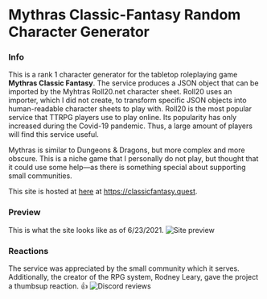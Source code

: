 # Mythras Classic-Fantasy Random Character Generator
### Info
This is a rank 1 character generator for the tabletop roleplaying game **Mythras Classic Fantasy**. The service produces a JSON object that can be imported by the Myhtras Roll20.net character sheet. Roll20 uses an importer, which I did not create, to transform specific JSON objects into human-readable character sheets to play with. Roll20 is the most popular service that TTRPG players use to play online. Its popularity has only increased during the Covid-19 pandemic. Thus, a large amount of players will find this service useful.

Mythras is similar to Dungeons & Dragons, but more complex and more obscure. This is a niche game that I personally do not play, but thought that it could use some help—as there is something special about supporting small communities.

This site is hosted at [here](https://classicfantasy.quest) at https://classicfantasy.quest.

### Preview
This is what the site looks like as of 6/23/2021.
![Site preview](https://i.imgur.com/IJQLj0D.png)

### Reactions
The service was appreciated by the small community which it serves. Additionally, the creator of the RPG system, Rodney Leary, gave the project a thumbsup reaction. 👍
![Discord reviews](https://i.imgur.com/57IxPMe.png)
